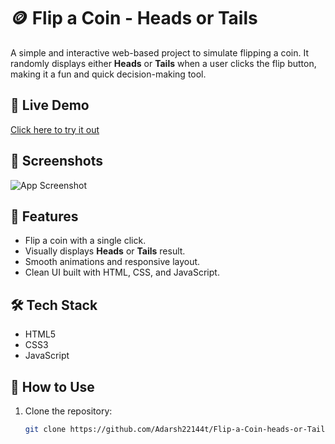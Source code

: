 # 🪙 Flip a Coin - Heads or Tails

A simple and interactive web-based project to simulate flipping a coin. It randomly displays either **Heads** or **Tails** when a user clicks the flip button, making it a fun and quick decision-making tool.

## 🔗 Live Demo

[Click here to try it out](http://flipacoin-heads-or-tails.netlify.app)

## 📸 Screenshots

![App Screenshot](screenshot.png) <!-- Replace with actual screenshot if you have one -->

## 🚀 Features

- Flip a coin with a single click.
- Visually displays **Heads** or **Tails** result.
- Smooth animations and responsive layout.
- Clean UI built with HTML, CSS, and JavaScript.

## 🛠️ Tech Stack

- HTML5
- CSS3
- JavaScript


## 🎯 How to Use

1. Clone the repository:

   ```bash
   git clone https://github.com/Adarsh22144t/Flip-a-Coin-heads-or-Tails-.git

